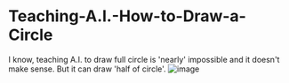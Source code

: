 # Teaching-A.I.-How-to-Draw-a-Circle
I know, teaching A.I. to draw full circle is 'nearly' impossible and it doesn't make sense. But it can draw 'half of circle'.
![image](https://user-images.githubusercontent.com/84410718/157954944-fe769e33-5f6a-4268-bfb6-05e8b0b9c26e.png)
